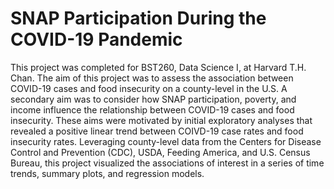 # SNAP Participation During the COVID-19 Pandemic

This project was completed for BST260, Data Science I, at Harvard T.H. Chan. The aim of this project was to assess the association between COVID-19 cases and food insecurity on a county-level in the U.S. A secondary aim was to consider how SNAP participation, poverty, and income influence the relationship between COVID-19 cases and food insecurity. These aims were motivated by initial exploratory analyses that revealed a positive linear trend between COIVD-19 case rates and food insecurity rates. Leveraging county-level data from the Centers for Disease Control and Prevention (CDC), USDA, Feeding America, and U.S. Census Bureau, this project visualized the associations of interest in a series of time trends, summary plots, and regression models.
